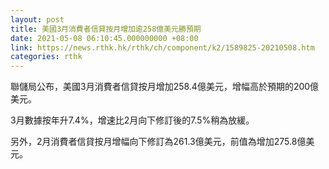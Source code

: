 ```yaml
---
layout: post
title: 美國3月消費者信貸按月增加逾258億美元勝預期
date: 2021-05-08 06:10:45.000000000 +08:00
link: https://news.rthk.hk/rthk/ch/component/k2/1589825-20210508.htm
categories: rthk
---
```


聯儲局公布，美國3月消費者信貸按月增加258.4億美元，增幅高於預期的200億美元。

3月數據按年升7.4%，增速比2月向下修訂後的7.5%稍為放緩。

另外，2月消費者信貸按月增幅向下修訂為261.3億美元，前值為增加275.8億美元。

